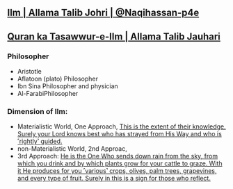## [Ilm | Allama Talib Johri | ‪@Naqihassan-p4e‬](https://www.youtube.com/watch?v=RlI7hhcuh5w)
## [Quran ka Tasawwur-e-Ilm | Allama Talib Jauhari](https://www.youtube.com/watch?v=GzXKf28EShE)


### Philosopher
* Aristotle
* Aflatoon (plato) Philosopher
* Ibn Sina Philosopher and physician
* Al-FarabiPhilosopher

### Dimension of Ilm:

* Materialistic World, One Approach, 
[This is the extent of their knowledge. Surely your Lord knows best who has strayed from His Way and who is ˹rightly˺ guided.](https://quranwbw.com/53/30)
* non-Materialistic World, 2nd Approac,
* 3rd Approach: [He is the One Who sends down rain from the sky, from which you drink and by which plants grow for your cattle to graze. With it He produces for you ˹various˺ crops, olives, palm trees, grapevines, and every type of fruit. Surely in this is a sign for those who reflect.
](https://quranwbw.com/16/10-11)
